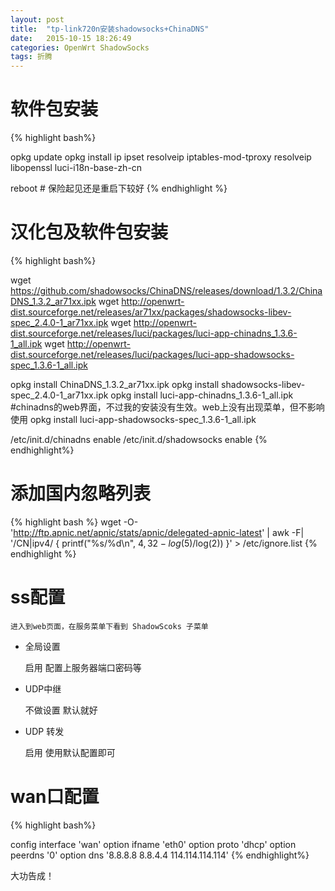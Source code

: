 ```yaml
---
layout: post
title:  "tp-link720n安装shadowsocks+ChinaDNS"
date:   2015-10-15 18:26:49
categories: OpenWrt ShadowSocks
tags: 折腾
---
```



# 软件包安装


{% highlight bash%}

opkg update
opkg install ip ipset resolveip iptables-mod-tproxy resolveip libopenssl luci-i18n-base-zh-cn

reboot # 保险起见还是重启下较好
{% endhighlight %}

# 汉化包及软件包安装

{% highlight bash%}

wget https://github.com/shadowsocks/ChinaDNS/releases/download/1.3.2/ChinaDNS_1.3.2_ar71xx.ipk
wget http://openwrt-dist.sourceforge.net/releases/ar71xx/packages/shadowsocks-libev-spec_2.4.0-1_ar71xx.ipk
wget http://openwrt-dist.sourceforge.net/releases/luci/packages/luci-app-chinadns_1.3.6-1_all.ipk
wget http://openwrt-dist.sourceforge.net/releases/luci/packages/luci-app-shadowsocks-spec_1.3.6-1_all.ipk

opkg install ChinaDNS_1.3.2_ar71xx.ipk
opkg install shadowsocks-libev-spec_2.4.0-1_ar71xx.ipk
opkg install luci-app-chinadns_1.3.6-1_all.ipk #chinadns的web界面，不过我的安装没有生效。web上没有出现菜单，但不影响使用
opkg install luci-app-shadowsocks-spec_1.3.6-1_all.ipk


/etc/init.d/chinadns enable
/etc/init.d/shadowsocks enable
{% endhighlight%}

# 添加国内忽略列表


{% highlight bash %}
wget -O- 'http://ftp.apnic.net/apnic/stats/apnic/delegated-apnic-latest' | awk -F\| '/CN\|ipv4/ { printf("%s/%d\n", $4, 32-log($5)/log(2)) }' > /etc/ignore.list
{% endhighlight %}

# ss配置

    进入到web页面，在服务菜单下看到 ShadowScoks 子菜单


* 全局设置

    启用  配置上服务器端口密码等


* UDP中继

    不做设置 默认就好


* UDP 转发

    启用 使用默认配置即可



# wan口配置

{% highlight bash%}

config interface 'wan'
        option ifname 'eth0'
        option proto 'dhcp'
        option peerdns '0'
        option dns '8.8.8.8 8.8.4.4 114.114.114.114'
{% endhighlight%}

大功告成！
